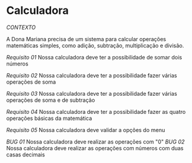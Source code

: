 # Calculadora

*CONTEXTO*


A Dona Mariana precisa de um sistema para calcular operações matemáticas simples, como adição, subtração, multiplicação e divisão.

*Requisito 01*
Nossa calculadora deve ter a possibilidade de somar dois números

*Requisito 02*
Nossa calculadora deve ter a possibilidade fazer várias operações de soma

*Requisito 03*
Nossa calculadora deve ter a possibilidade fazer várias operações de soma e de subtração

*Requisito 04*
Nossa calculadora deve ter a possibilidade fazer as quatro operações básicas da matemática

*Requisito 05*
Nossa calculadora deve validar a opções do menu

*BUG 01*
Nossa calculadora deve realizar as operações com "0"
*BUG 02*
Nossa calculadora deve realizar as operações com números com duas casas decimais
